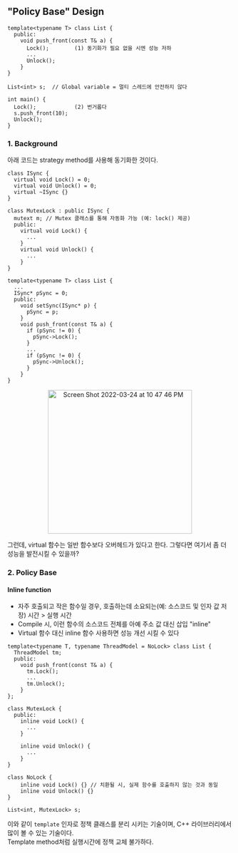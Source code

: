## "Policy Base" Design

```
template<typename T> class List {
  public:
    void push_front(const T& a) {
      Lock();        (1) 동기화가 필요 없을 시엔 성능 저하
      ...
      Unlock();
    }
}

List<int> s;  // Global variable = 멀티 스레드에 안전하지 않다

int main() {
  Lock();            (2) 번거롭다
  s.push_front(10);
  Unlock();
}
```
### 1. Background

아래 코드는 strategy method를 사용해 동기화한 것이다.

```
class ISync {
  virtual void Lock() = 0;
  virtual void Unlock() = 0;
  virtual ~ISync {}
}

class MutexLock : public ISync {
  mutext m; // Mutex 클래스를 통해 자동화 가능 (예: lock() 제공)
  public:
    virtual void Lock() {
      ...
    }
    virtual void Unlock() {  
      ...
    }
}

template<typename T> class List {
  ...
  ISync* pSync = 0;
  public:
    void setSync(ISync* p) {
      pSync = p;
    }
    void push_front(const T& a) {
      if (pSync != 0) {
        pSync->Lock();
      }
      ...
      if (pSync != 0) {
        pSync->Unlock();
      }
    }
}
```
<p align="center">
  <img width="323" alt="Screen Shot 2022-03-24 at 10 47 46 PM" src="https://user-images.githubusercontent.com/100692678/159930215-ade6ddaf-c2c7-48b9-a51c-b16bd4e1d82c.png">
</p>

그런데, virtual 함수는 일반 함수보다 오버헤드가 있다고 한다. 그렇다면 여기서 좀 더 성능을 발전시킬 수 있을까?

### 2. Policy Base

#### Inline function

- 자주 호출되고 작은 함수일 경우, 호출하는데 소요되는(예: 소스코드 및 인자 값 저장) 시간 > 실행 시간
- Compile 시, 이런 함수의 소스코드 전체를 아예 주소 값 대신 삽입 "inline"
- Virtual 함수 대신 inline 함수 사용하면 성능 개선 시킬 수 있다

```
template<typename T, typename ThreadModel = NoLock> class List {
  ThreadModel tm;
  public:
    void push_front(const T& a) {
      tm.Lock();
      ...
      tm.Unlock();
    }
};

class MutexLock {
  public:
    inline void Lock() { 
      ... 
    }
    
    inline void Unlock() {
      ...
    }
}

class NoLock {
    inline void Lock() {} // 치환될 시, 실제 함수를 호출하지 않는 것과 동일
    inline void Unlock() {}
}

List<int, MutexLock> s;
```

이와 같이 `template` 인자로 정책 클래스를 분리 시키는 기술이며, C++ 라이브러리에서 많이 볼 수 있는 기술이다.<br/>
Template method처럼 실행시간에 정책 교체 불가하다.
